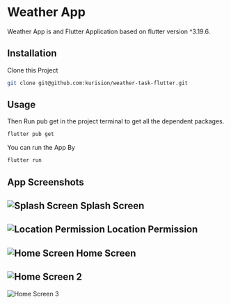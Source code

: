 # Weather App

Weather App is and Flutter Application based on flutter version ^3.19.6.


## Installation

Clone this Project

```bash
git clone git@github.com:kurision/weather-task-flutter.git
```

## Usage
Then Run pub get in the project terminal to get all the dependent packages.
```bash
flutter pub get
```
You can run the App By
```bash
flutter run
```

## App Screenshots
![Splash Screen](https://github.com/kurision/weather-task-flutter/blob/main/assets/screenshots/help.png)
Splash Screen
---
![Location Permission](https://github.com/kurision/weather-task-flutter/blob/main/assets/screenshots/location.png)
Location Permission
---
![Home Screen](https://github.com/kurision/weather-task-flutter/blob/main/assets/screenshots/home.png)
Home Screen
---
![Home Screen 2](https://github.com/kurision/weather-task-flutter/blob/main/assets/screenshots/home_1.png)
---
![Home Screen 3](https://github.com/kurision/weather-task-flutter/blob/main/assets/screenshots/home_2.png)